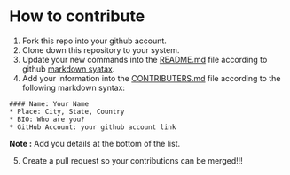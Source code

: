 How to contribute
================================
1. Fork this repo into your github account.
2. Clone down this repository to your system.
3. Update your new commands into the [README.md](https://github.com/vivekpavaskar/git-cheat-sheet) file according to github [markdown syatax](https://guides.github.com/features/mastering-markdown/).
4. Add your information into the [CONTRIBUTERS.md](https://github.com/vivekpavaskar/git-cheat-sheet/blob/master/CONTRIBUTORS.md) file according to the following markdown syntax:
```
#### Name: Your Name
* Place: City, State, Country
* BIO: Who are you?
* GitHub Account: your github account link
```
**Note :** Add you details at the bottom of the list.

5. Create a pull request so your contributions can be merged!!!